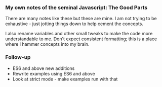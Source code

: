 ### My own notes of the seminal Javascript: The Good Parts

There are many notes like these but these are mine. I am not trying to be exhaustive - just jotting things down to help
cement the concepts.

I also rename variables and other small tweaks to make the code more understandable to me. Don't expect consistent
formatting; this is a place where I hammer concepts into my brain.

### Follow-up

- ES6 and above new additions
- Rewrite examples using ES6 and above
- Look at strict mode - make examples run with that
